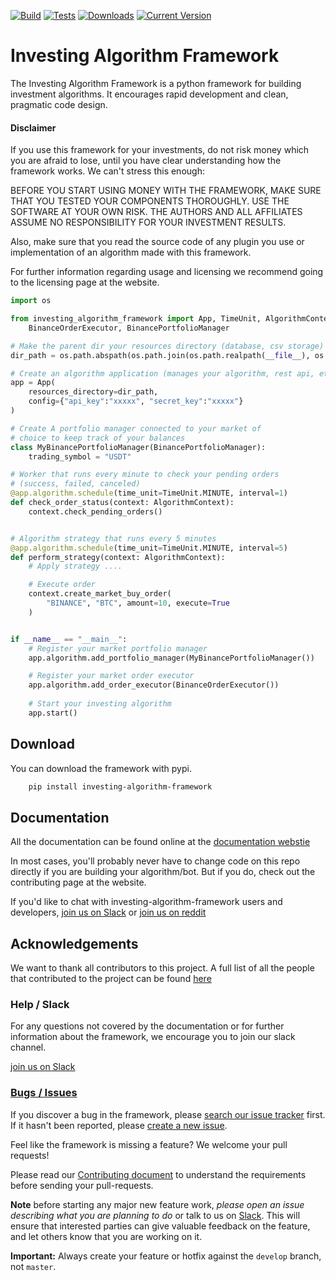 [![Build](https://github.com/coding-kitties/investing-algorithm-framework/actions/workflows/build.yml/badge.svg)](https://github.com/coding-kitties/investing-algorithm-framework/actions/workflows/build.yml)
[![Tests](https://github.com/coding-kitties/investing-algorithm-framework/actions/workflows/test.yml/badge.svg)](https://github.com/coding-kitties/investing-algorithm-framework/actions/workflows/test.yml)
[![Downloads](https://pepy.tech/badge/investing-algorithm-framework)](https://pepy.tech/badge/investing-algorithm-framework)
[![Current Version](https://img.shields.io/pypi/v/investing_algorithm_framework.svg)](https://img.shields.io/pypi/v/investing_algorithm_framework.svg)

# Investing Algorithm Framework
The Investing Algorithm Framework is a python framework for building
investment algorithms. It encourages rapid development and clean, pragmatic code design.

#### Disclaimer
If you use this framework for your investments, do not risk money 
which you are afraid to lose, until you have clear understanding how 
the framework works. We can't stress this enough:

BEFORE YOU START USING MONEY WITH THE FRAMEWORK, MAKE SURE THAT YOU TESTED 
YOUR COMPONENTS THOROUGHLY. USE THE SOFTWARE AT YOUR OWN RISK. 
THE AUTHORS AND ALL AFFILIATES ASSUME NO RESPONSIBILITY FOR YOUR INVESTMENT RESULTS.

Also, make sure that you read the source code of any plugin you use or 
implementation of an algorithm made with this framework.

For further information regarding usage and licensing we recommend going 
to the licensing page at the website.

```python
import os

from investing_algorithm_framework import App, TimeUnit, AlgorithmContext, \
    BinanceOrderExecutor, BinancePortfolioManager

# Make the parent dir your resources directory (database, csv storage)
dir_path = os.path.abspath(os.path.join(os.path.realpath(__file__), os.pardir))

# Create an algorithm application (manages your algorithm, rest api, etc...)
app = App(
    resources_directory=dir_path, 
    config={"api_key":"xxxxx", "secret_key":"xxxxx"}
)

# Create A portfolio manager connected to your market of
# choice to keep track of your balances
class MyBinancePortfolioManager(BinancePortfolioManager):
    trading_symbol = "USDT"

# Worker that runs every minute to check your pending orders
# (success, failed, canceled)
@app.algorithm.schedule(time_unit=TimeUnit.MINUTE, interval=1)
def check_order_status(context: AlgorithmContext):
    context.check_pending_orders()


# Algorithm strategy that runs every 5 minutes
@app.algorithm.schedule(time_unit=TimeUnit.MINUTE, interval=5)
def perform_strategy(context: AlgorithmContext):
    # Apply strategy ....

    # Execute order
    context.create_market_buy_order(
        "BINANCE", "BTC", amount=10, execute=True
    )


if __name__ == "__main__":
    # Register your market portfolio manager
    app.algorithm.add_portfolio_manager(MyBinancePortfolioManager())

    # Register your market order executor
    app.algorithm.add_order_executor(BinanceOrderExecutor())
    
    # Start your investing algorithm
    app.start()

```

## Download
You can download the framework with pypi.

```bash
    pip install investing-algorithm-framework
```

## Documentation

All the documentation can be found online at the [documentation webstie](https://investing-algorithm-framework.com)

In most cases, you'll probably never have to change code on this repo directly 
if you are building your algorithm/bot. But if you do, check out the 
contributing page at the website.

If you'd like to chat with investing-algorithm-framework users 
and developers, [join us on Slack](https://inv-algo-framework.slack.com) or [join us on reddit](https://www.reddit.com/r/InvestingAlgorithms/)

## Acknowledgements
We want to thank all contributors to this project. A full list of all 
the people that contributed to the project can be
found [here](https://github.com/investing-algorithms/investing-algorithm-framework/blob/master/docs/AUTHORS.md)

### Help / Slack

For any questions not covered by the documentation or for further
information about the framework, we encourage you to join our slack channel.

[join us on Slack](https://inv-algo-framework.slack.com)

### [Bugs / Issues](https://github.com/investing-algorithms/investing-algorithm-framework/issues?q=is%3Aissue)

If you discover a bug in the framework, please [search our issue tracker](https://github.com/investing-algorithms/investing-algorithm-framework/issues?q=is%3Aissue)
first. If it hasn't been reported, please [create a new issue](https://github.com/investing-algorithms/investing-algorithm-framework/issues/new).

Feel like the framework is missing a feature? We welcome your pull requests!

Please read our [Contributing document](https://github.com/investing-algorithms/investing-algorithm-framework/blob/master/docs/CONTRIBUTING.md)
to understand the requirements before sending your pull-requests.

**Note** before starting any major new feature work, *please open an issue describing what you are planning to do* or talk to us on [Slack](https://join.slack.com/t/investingbots/shared_invite/enQtODgwNTg3MzA2MjYyLTdiZjczZDRlNWJjNDdmYThiMGE0MzFhOTg4Y2E0NzQ2OTgxYjA1NzU3ZWJiY2JhOTE1ZGJlZGFiNDU3OTAzMDg).
This will ensure that interested parties can give valuable feedback on the feature, and let others know that you are working on it.

**Important:** Always create your feature or hotfix against the `develop` branch, not `master`.
